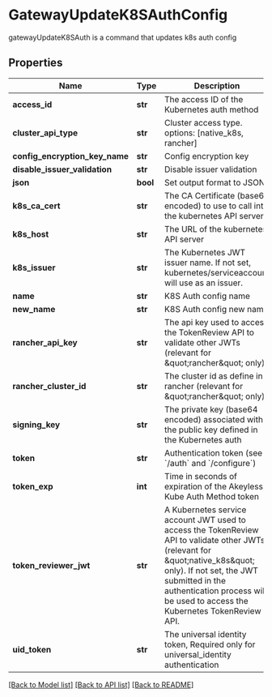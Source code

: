 # GatewayUpdateK8SAuthConfig

gatewayUpdateK8SAuth is a command that updates k8s auth config
## Properties
Name | Type | Description | Notes
------------ | ------------- | ------------- | -------------
**access_id** | **str** | The access ID of the Kubernetes auth method | 
**cluster_api_type** | **str** | Cluster access type. options: [native_k8s, rancher] | [optional] [default to 'native_k8s']
**config_encryption_key_name** | **str** | Config encryption key | [optional] 
**disable_issuer_validation** | **str** | Disable issuer validation | [optional] 
**json** | **bool** | Set output format to JSON | [optional] 
**k8s_ca_cert** | **str** | The CA Certificate (base64 encoded) to use to call into the kubernetes API server | [optional] 
**k8s_host** | **str** | The URL of the kubernetes API server | 
**k8s_issuer** | **str** | The Kubernetes JWT issuer name. If not set, kubernetes/serviceaccount will use as an issuer. | [optional] 
**name** | **str** | K8S Auth config name | 
**new_name** | **str** | K8S Auth config new name | 
**rancher_api_key** | **str** | The api key used to access the TokenReview API to validate other JWTs (relevant for \&quot;rancher\&quot; only) | [optional] 
**rancher_cluster_id** | **str** | The cluster id as define in rancher (relevant for \&quot;rancher\&quot; only) | [optional] 
**signing_key** | **str** | The private key (base64 encoded) associated with the public key defined in the Kubernetes auth | 
**token** | **str** | Authentication token (see &#x60;/auth&#x60; and &#x60;/configure&#x60;) | [optional] 
**token_exp** | **int** | Time in seconds of expiration of the Akeyless Kube Auth Method token | [optional] [default to 300]
**token_reviewer_jwt** | **str** | A Kubernetes service account JWT used to access the TokenReview API to validate other JWTs (relevant for \&quot;native_k8s\&quot; only). If not set, the JWT submitted in the authentication process will be used to access the Kubernetes TokenReview API. | [optional] 
**uid_token** | **str** | The universal identity token, Required only for universal_identity authentication | [optional] 

[[Back to Model list]](../README.md#documentation-for-models) [[Back to API list]](../README.md#documentation-for-api-endpoints) [[Back to README]](../README.md)


